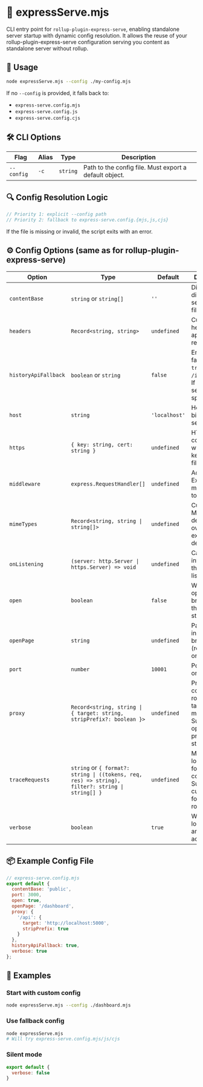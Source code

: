 # 🧩 expressServe.mjs

CLI entry point for `rollup-plugin-express-serve`, enabling standalone server startup with dynamic config resolution. It allows the reuse of your rollup-plugin-express-serve configuration serving you content as standalone server without rollup.

## 🚀 Usage

```bash
node expressServe.mjs --config ./my-config.mjs
```

If no `--config` is provided, it falls back to:

- `express-serve.config.mjs`
- `express-serve.config.js`
- `express-serve.config.cjs`

## 🛠️ CLI Options

| Flag       | Alias | Type     | Description                                            |
| ---------- | ----- | -------- | ------------------------------------------------------ |
| `--config` | `-c`  | `string` | Path to the config file. Must export a default object. |

## 🔍 Config Resolution Logic

```js
// Priority 1: explicit --config path
// Priority 2: fallback to express-serve.config.{mjs,js,cjs}
```

If the file is missing or invalid, the script exits with an error.

## ⚙️ Config Options (same as for rollup-plugin-express-serve)

| Option               | Type                                                                                             | Default       | Description                                                                                  |
| -------------------- | ------------------------------------------------------------------------------------------------ | ------------- | -------------------------------------------------------------------------------------------- |
| `contentBase`        | `string` or `string[]`                                                                           | `''`          | Directory or directories to serve static files from                                          |
| `headers`            | `Record<string, string>`                                                                         | `undefined`   | Custom headers to apply to all responses                                                     |
| `historyApiFallback` | `boolean` or `string`                                                                            | `false`       | Enable SPA fallback. If `true`, serves `/index.html`. If a string, serves the specified file |
| `host`               | `string`                                                                                         | `'localhost'` | Hostname to bind the server to                                                               |
| `https`              | `{ key: string, cert: string }`                                                                  | `undefined`   | HTTPS configuration with paths to key and cert files                                         |
| `middleware`         | `express.RequestHandler[]`                                                                       | `undefined`   | Additional Express middleware to apply                                                       |
| `mimeTypes`          | `Record<string, string \| string[]>`                                                             | `undefined`   | Custom MIME type definitions to override or extend defaults                                  |
| `onListening`        | `(server: http.Server \| https.Server) => void`                                                  | `undefined`   | Callback invoked once the server is listening                                                |
| `open`               | `boolean`                                                                                        | `false`       | Whether to open the browser after the server starts                                          |
| `openPage`           | `string`                                                                                         | `undefined`   | Page to open in the browser (relative path or full URL)                                      |
| `port`               | `number`                                                                                         | `10001`       | Port to listen on                                                                            |
| `proxy`              | `Record<string, string \| { target: string, stripPrefix?: boolean }>`                            | `undefined`   | Proxy configuration: route to target mapping. Supports optional prefix stripping             |
| `traceRequests`      | `string` or `{ format?: string \| ((tokens, req, res) => string), filter?: string \| string[] }` | `undefined`   | Morgan logging format or configuration. Supports custom format and route filtering           |
| `verbose`            | `boolean`                                                                                        | `true`        | Whether to log server and proxy activity                                                     |

## 📦 Example Config File

```js
// express-serve.config.mjs
export default {
  contentBase: 'public',
  port: 3000,
  open: true,
  openPage: '/dashboard',
  proxy: {
    '/api': {
      target: 'http://localhost:5000',
      stripPrefix: true
    }
  },
  historyApiFallback: true,
  verbose: true
};
```

## 🧪 Examples

### Start with custom config

```bash
node expressServe.mjs --config ./dashboard.mjs
```

### Use fallback config

```bash
node expressServe.mjs
# Will try express-serve.config.mjs/js/cjs
```

### Silent mode

```js
export default {
  verbose: false
}
```
